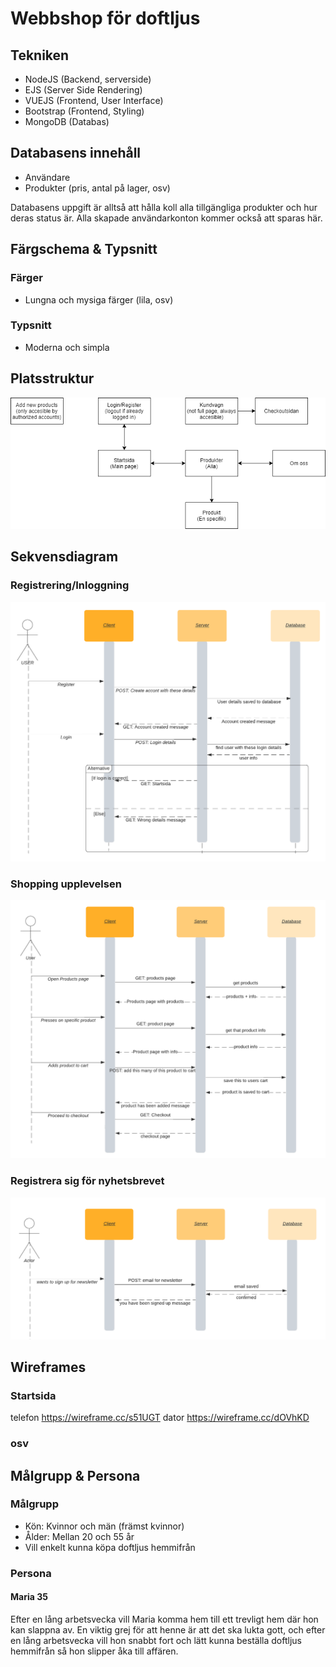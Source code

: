 # Webbshop för doftljus

## Tekniken 
- NodeJS (Backend, serverside)
- EJS (Server Side Rendering)
- VUEJS (Frontend, User Interface)
- Bootstrap (Frontend, Styling)
- MongoDB (Databas)

## Databasens innehåll
- Användare
- Produkter (pris, antal på lager, osv)

Databasens uppgift är alltså att hålla koll alla tillgängliga produkter och hur deras status är. Alla skapade användarkonton kommer också att sparas här.

## Färgschema & Typsnitt
### Färger
- Lungna och mysiga färger (lila, osv)

### Typsnitt
- Moderna och simpla

## Platsstruktur
<img src="./planingFiles/flowchart.png">

## Sekvensdiagram

### Registrering/Inloggning
<img src="./planingFiles/Login_Register.png">

### Shopping upplevelsen
<img src="./planingFiles/shopping_experience.png">

### Registrera sig för nyhetsbrevet
<img src="./planingFiles/Newsletter_signup.png">

## Wireframes

### Startsida
telefon https://wireframe.cc/s51UGT
dator https://wireframe.cc/dOVhKD

### osv

## Målgrupp & Persona 

### Målgrupp
- Kön: Kvinnor och män (främst kvinnor)
- Ålder: Mellan 20 och 55 år
- Vill enkelt kunna köpa doftljus hemmifrån

### Persona
#### Maria 35
Efter en lång arbetsvecka vill Maria komma hem till ett trevligt hem där hon kan slappna av. En viktig grej för att henne är att det ska lukta gott, och efter en lång arbetsvecka vill hon snabbt fort och lätt kunna beställa doftljus hemmifrån så hon slipper åka till affären.
